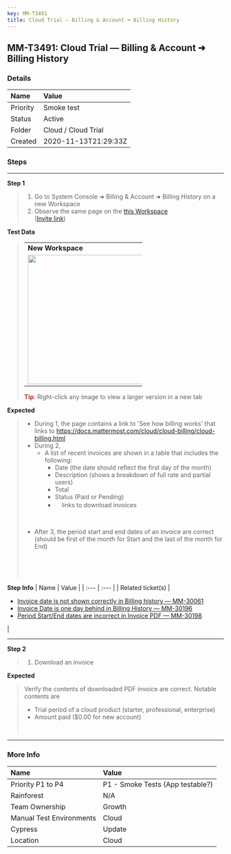 ```yaml
---
key: MM-T3491
title: Cloud Trial — Billing & Account ➜ Billing History
---
```


## MM-T3491: Cloud Trial — Billing & Account ➜ Billing History

### Details

| Name     | Value                |
| :------- | :------------------- |
| Priority | Smoke test           |
| Status   | Active               |
| Folder   | Cloud / Cloud Trial  |
| Created  | 2020-11-13T21:29:33Z |

### Steps

<hr/>

**Step 1**

> <article><ol><li>Go to System Console ➜ Billing &amp; Account ➜ Billing History on a new Workspace</li><li>Observe the same page on the <a href="https://cloud-november-24.test.mattermost.cloud/admin_console/billing/subscription" rel="noopener noreferrer" target="_blank">this Workspace</a><br />(<a href="https://cloud-november-24.test.mattermost.cloud/signup_user_complete/?id=i7ydgppcxi8jzp5h3b9otoyfbe" rel="noopener noreferrer" target="_blank">Invite link</a>)</li></ol></article>

**Test Data**

> <article><table style="width:59%;margin-right:calc(41%)"><tbody><tr><td style="width:50.0000%"><strong>New Workspace</strong><br /></td><td style="width:50.0000%"><strong>Invoice Tester Workspace</strong><br /></td></tr><tr><td style="width:50.0000%"><img src="https://smartbear-tm4j-prod-us-west-2-attachment-rich-text.s3.us-west-2.amazonaws.com/embedded-f3277290f945470c4add5d21ef3dc7ca7b74388fc7152bfb6b99ae58c66a95a8-1605303302458-1605303302458.png" style="width:300px" class="fr-fic fr-fil fr-dib" /></td><td style="width:50.0000%"><img src="https://smartbear-tm4j-prod-us-west-2-attachment-rich-text.s3.us-west-2.amazonaws.com/embedded-f3277290f945470c4add5d21ef3dc7ca7b74388fc7152bfb6b99ae58c66a95a8-1605303345052-1605303345052.png" style="width:300px" class="fr-fic fr-fil fr-dib" /></td></tr></tbody></table><strong><span style="color:rgb(184, 49, 47)">Tip</span></strong>: Right-click any image to view a larger version in a new tab</article>

**Expected**

> <article><ul><li>During 1, the page contains a link to 'See how billing works' that links to <a href="https://docs.mattermost.com/cloud/cloud-billing/cloud-billing.html">https://docs.mattermost.com/cloud/cloud-billing/cloud-billing.html</a></li><li>During 2,<ul><li>A list of recent invoices are shown in a table that includes the following:<ul><li>Date (the date should reflect the first day of the month)</li><li>Description (shows a breakdown of full rate and partial users)</li><li>Total</li><li>Status (Paid or Pending)</li><li><img src="https://smartbear-tm4j-prod-us-west-2-attachment-rich-text.s3.us-west-2.amazonaws.com/embedded-f3277290f945470c4add5d21ef3dc7ca7b74388fc7152bfb6b99ae58c66a95a8-1605304175602-1605304175602.png" style="width:16px" class="fr-fic fr-fil fr-dii" />links to download invoices</li></ul></li></ul></li></ul><br /><ul><li>After 3, the period start and end dates of an invoice are correct (should be first of the month for Start and the last of the month for End)</li></ul><br /><br /><br /></article>

**Step Info**
| Name | Value |
| :--- | :--- |
| Related ticket(s) | <ul><li><a href="https://mattermost.atlassian.net/browse/MM-30061">Invoice date is not shown correctly in Billing history — MM-30061</a></li><li><a href="https://mattermost.atlassian.net/browse/MM-30196">Invoice Date is one day behind in Billing History — MM-30196</a></li><li><a href="https://mattermost.atlassian.net/browse/MM-30198">Period Start/End dates are incorrect in Invoice PDF — MM-30198</a></li></ul> |

<hr/>

**Step 2**

> <article><ol><li>Download an invoice</li></ol></article>

**Expected**

> <article>Verify the contents of downloaded PDF invoice are correct. Notable contents are<br /><ul><li>Trial period of a cloud product (starter, professional, enterprise)</li><li>Amount paid ($0.00 for new account)</li></ul><br /></article>

<hr/>

### More Info

| Name                     | Value                            |
| :----------------------- | :------------------------------- |
| Priority P1 to P4        | P1 - Smoke Tests (App testable?) |
| Rainforest               | N/A                              |
| Team Ownership           | Growth                           |
| Manual Test Environments | Cloud                            |
| Cypress                  | Update                           |
| Location                 | Cloud                            |
